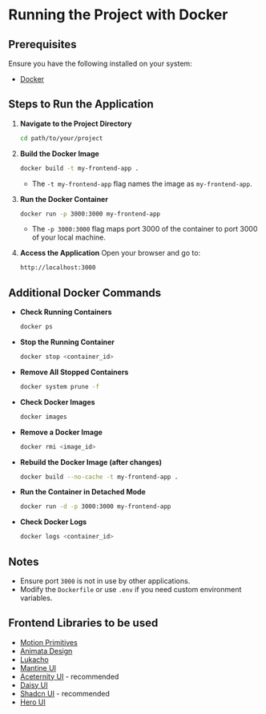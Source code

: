 # Running the Project with Docker

## Prerequisites

Ensure you have the following installed on your system:
- [Docker](https://www.docker.com/get-started)

## Steps to Run the Application

1. **Navigate to the Project Directory**
   ```sh
   cd path/to/your/project
   ```

2. **Build the Docker Image**
   ```sh
   docker build -t my-frontend-app .
   ```
   - The `-t my-frontend-app` flag names the image as `my-frontend-app`.

3. **Run the Docker Container**
   ```sh
   docker run -p 3000:3000 my-frontend-app
   ```
   - The `-p 3000:3000` flag maps port 3000 of the container to port 3000 of your local machine.

4. **Access the Application**
   Open your browser and go to:
   ```md
   http://localhost:3000
   ```

## Additional Docker Commands

- **Check Running Containers**
  ```sh
  docker ps
  ```

- **Stop the Running Container**
  ```sh
  docker stop <container_id>
  ```

- **Remove All Stopped Containers**
  ```sh
  docker system prune -f
  ```

- **Check Docker Images**
  ```sh
  docker images
  ```

- **Remove a Docker Image**
  ```sh
  docker rmi <image_id>
  ```

- **Rebuild the Docker Image (after changes)**
  ```sh
  docker build --no-cache -t my-frontend-app .
  ```

- **Run the Container in Detached Mode**
  ```sh
  docker run -d -p 3000:3000 my-frontend-app
  ```

- **Check Docker Logs**
  ```sh
  docker logs <container_id>
  ```

## Notes
- Ensure port `3000` is not in use by other applications.
- Modify the `Dockerfile` or use `.env` if you need custom environment variables.

## Frontend Libraries to be used
- [Motion Primitives](https://motion-primitives.com/)
- [Animata Design](https://animata.design/)
- [Lukacho](https://ui.lukacho.com/)
- [Mantine UI](https://ui.mantine.dev/)
- [Aceternity UI](https://ui.aceternity.com/) - recommended
- [Daisy UI](https://daisyui.com/)
- [Shadcn UI](https://ui.shadcn.com/) - recommended
- [Hero UI](https://www.heroui.com/)


